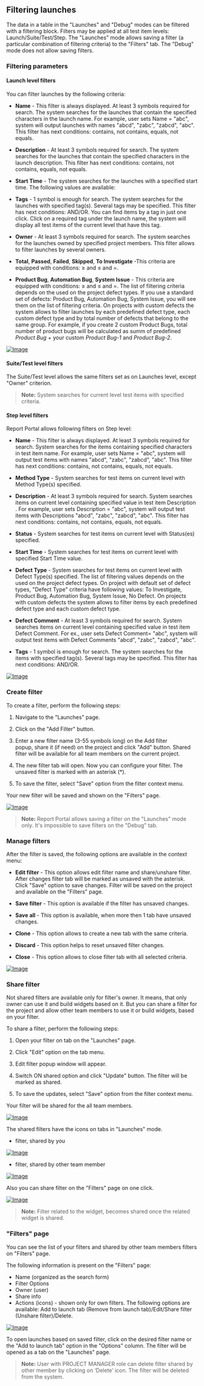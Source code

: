 Filtering launches
------------------

The data in a table in the "Launches" and "Debug" modes can be filtered with
a filtering block. Filters may be applied at all test item levels:
Launch/Suite/Test/Step. The "Launches" mode allows saving a filter
(a particular combination of filtering criteria) to the "Filters" tab. The
"Debug" mode does not allow saving filters.


### Filtering parameters

#### Launch level filters

You can filter launches by the following criteria:

-   **Name** - This filter is always displayed. At least 3 symbols required for search.
The system searches for the launches that contain the specified characters in
the launch name. For example, user sets Name = "abc", system will output launches with names "abcd",
"zabc", "zabcd", "abc".
This filter has next conditions: contains, not contains, equals, not equals.

-   **Description** - At least 3 symbols required for search.
The system searches for the launches that contain the specified characters in
the launch description.
This filter has next conditions: contains, not contains, equals, not equals.

-   **Start Time** - The system searches for the launches with a specified start time. The following
values are available:

-   **Tags** - 1 symbol is enough for search.
The system searches for the launches with specified tag(s). Several tags may be
specified. This filter has next conditions: AND/OR. You can find items by a tag in just one click. Click on a 
required tag under the
launch name, the system will display all test items of the current level that
have this tag.

-   **Owner** - At least 3 symbols required for search. The system searches for the launches owned by specified 
project members. This filter allows to filter launches by several owners.

-   **Total**, **Passed**, **Failed**, **Skipped**, **To Investigate** -This criteria are equipped with conditions: ≥ 
and ≤ and =.

-   **Product Bug**, **Automation Bug**, **System Issue** - This criteria are equipped with conditions: ≥ and ≤ and =.
The list of filtering criteria depends on the used on the project defect types.
If you use a standard set of defects: Product Bug, Automation Bug, System Issue, you will see them on the list of filtering criteria.
On projects with custom defects the system allows to filter launches by each predefined defect type, each custom defect type and by total number of defects that belong to the same group.
For example, if you create 2 custom Product Bugs, total number of product bugs will be calculated as summ of predefined *Product Bug* + your custom *Product Bug-1* and *Product Bug-2*.

[ ![Image](Images/userGuide/filteringLaunches/launchLevelFilters.png) ](https://youtu.be/Rk5khFVwowI)

#### Suite/Test level filters

The Suite/Test level allows the same filters set as on Launches level, except "Owner" criterion.

>**Note:** System searches for current level test items with specified criteria.

#### Step level filters

Report Portal allows following filters on Step level:

-   **Name** - This filter is always displayed. At least 3 symbols required for search.
System searches for the items containing specified characters in test item name. For example, user sets Name = "abc", system will output test items with names
"abcd", "zabc", "zabcd", "abc".
This filter has next conditions: contains, not contains, equals, not equals.

-   **Method Type** - System searches for test items on current level with Method Type(s) specified.

-   **Description** - At least 3 symbols required for search.
System searches items on current level containing specified value in test item
Description .
For example, user sets Description = "abc", system will output test items with
Descriptions "abcd", "zabc", "zabcd", "abc".
This filter has next conditions: contains, not contains, equals, not equals.

-   **Status** - System searches for test items on current level with Status(es) specified.

-   **Start Time** - System searches for test items on current level with specified Start Time value.

-   **Defect Type** - System searches for test items on current level with Defect Type(s) specified.
The list of filtering values depends on the used on the project defect types.
On project with default set of defect types, "Defect Type" criteria have following values: To Investigate, Product Bug, Automation Bug, System Issue, No Defect.
On projects with custom defects the system allows to filter items by each predefined defect type and each custom defect type.

-   **Defect Comment** - At least 3 symbols required for search.
System searches items on current level containing specified value in test item
Defect Comment.
For ex., user sets Defect Comment= "abc", system will output test items with
Defect Comments "abcd", "zabc", "zabcd", "abc".

-   **Tags** - 1 symbol is enough for search.
The system searches for the items with specified tag(s). Several tags may be
specified. This filter has next conditions: AND/OR.

[ ![Image](Images/userGuide/filteringLaunches/stepLevelFilters.png) ](https://youtu.be/S4aViEIurn4)

### Create filter

To create a filter, perform the following steps:

1. Navigate to the "Launches" page.

2. Click on the "Add Filter" button.

3. Enter a new filter name (3-55 symbols long) on the Add filter popup, share
    it (if need) on the project and click "Add" button. Shared filter will be available for all team members on the current project.

4. The new filter tab will open. Now you can configure your filter. The unsaved filter is marked with an asterisk (\*).

5. To save the filter, select "Save" option from the filter context menu.

Your new filter will be saved and shown on the "Filters" page.

[ ![Image](Images/userGuide/filteringLaunches/createFilter.png) ](https://youtu.be/bZLtPv0t3bo)

>**Note:** Report Portal allows saving a filter on the "Launches" mode only. It's
impossible to save filters on the "Debug" tab.


### Manage filters

After the filter is saved, the following options are available in the context
menu:

- **Edit filter** -
This option allows edit filter name and share/unshare filter.
After changes filter tab will be marked as unsaved with the asterisk. Click
"Save" option to save changes. Filter will be saved on the project and available on the "Filters" page.

- **Save filter** - 
This option is available if the filter has unsaved changes.

- **Save all** -
This option is available, when more then 1 tab have unsaved changes.

- **Clone** -
This option allows to create a new tab with the same criteria.

- **Discard** -
This option helps to reset unsaved filter changes.

- **Close** -
This option allows to close filter tab with all selected criteria.

[ ![Image](Images/userGuide/filteringLaunches/manageFilters.png) ](https://youtu.be/FKWL3-jTVWs)

### Share filter

Not shared filters are available only for filter's owner. It means, that only owner can use it and build widgets based on it.
But you can share a filter for the project and allow other team members to use it or build widgets, based on your filter.

To share a filter, perform the following steps:

1. Open your filter on tab on the "Launches" page.

2. Click "Edit" option on the tab menu.

3. Edit filter popup window will appear.

4. Switch ON shared option and click "Update" button. The filter will be marked as shared.

5. To save the updates, select "Save" option from the filter context menu.

Your filter will be shared for the all team members.

[ ![Image](Images/userGuide/filteringLaunches/shareFilter.png) ](https://youtu.be/8vw-nr6FSwI)


The shared filters have the icons on tabs in "Launches" mode.

- filter, shared by you

[ ![Image](Images/pic_228.jpg) ](Images/pic_228.jpg)

- filter, shared by other team member

[ ![Image](Images/pic_227.jpg) ](Images/pic_227.jpg)


Also you can share filter on the "Filters" page on one click.

[ ![Image](Images/pic_233.jpg) ](Images/pic_233.jpg)

>**Note:** Filter related to the widget, becomes shared once the related widget is shared.


### "Filters" page

You can see the list of your filters and shared by other team members filters on "Filters" page. 

The following information is present on the "Filters" page:

- Name (organized as the search form)
- Filter Options
- Owner (user)
- Share info
- Actions (icons) - shown only for own filters. The following options are available: Add to launch tab
    (Remove from launch tab)/Edit/Share filter (Unshare filter)/Delete.

[ ![Image](Images/pic_175.jpg) ](Images/pic_175.jpg)

To open launches based on saved filter, click on the desired filter name or
the "Add to launch tab" option in the "Options" column. The filter will be
opened as a tab on the "Launches" page.

>**Note:** User with PROJECT MANAGER role can delete filter shared by other member by clicking on ‘Delete’ icon.
The filter will be deleted from the system.